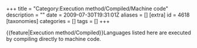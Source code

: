 +++
title = "Category:Execution method/Compiled/Machine code"
description = ""
date = 2009-07-30T19:31:01Z
aliases = []
[extra]
id = 4618
[taxonomies]
categories = []
tags = []
+++

{{feature|Execution method/Compiled}}Languages listed here are executed by compiling directly to machine code.
